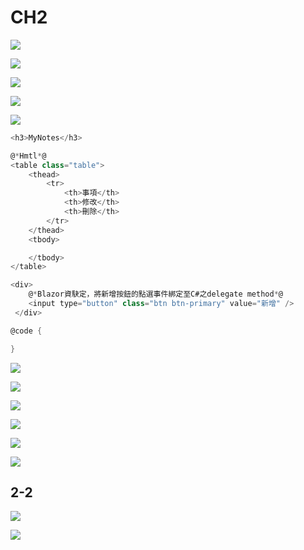 # CH2

![](../../.gitbook/assets/image%20%28440%29.png)

![](../../.gitbook/assets/image%20%28125%29.png)



![](../../.gitbook/assets/image%20%28332%29.png)

![](../../.gitbook/assets/image%20%28185%29.png)



![](../../.gitbook/assets/image%20%28473%29.png)

```csharp
<h3>MyNotes</h3>

@*Hmtl*@
<table class="table">
    <thead>
        <tr>
            <th>事項</th>
            <th>修改</th>
            <th>刪除</th>
        </tr>
    </thead>
    <tbody>

    </tbody>
</table>

<div>
    @*Blazor資駃定，將新增按鈕的點選事件綁定至C#之delegate method*@
    <input type="button" class="btn btn-primary" value="新增" />
 </div>

@code {

}

```

![](../../.gitbook/assets/image%20%28231%29.png)

![](../../.gitbook/assets/image%20%28388%29.png)

![](../../.gitbook/assets/image%20%28323%29.png)



![](../../.gitbook/assets/image%20%28318%29.png)



![](../../.gitbook/assets/image%20%28153%29.png)



![](../../.gitbook/assets/image%20%28458%29.png)

## 2-2

![](../../.gitbook/assets/image%20%28466%29.png)



![](../../.gitbook/assets/image%20%28377%29.png)



